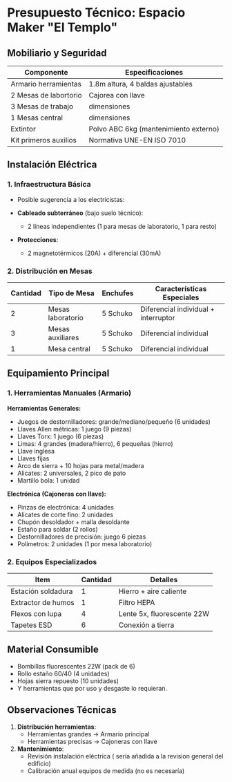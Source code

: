 # Presupuesto Técnico: Espacio Maker "El Templo"

## **Mobiliario y Seguridad**
| Componente            | Especificaciones                         |
|-----------------------|-----------------------------------------|
| Armario herramientas  | 1.8m altura, 4 baldas ajustables        |
| 2 Mesas de labortorio | Cajorea con llave                       |
| 3 Mesas de trabajo    | dimensiones                             |
| 1 Mesas central       | dimensiones                             |
| Extintor              | Polvo ABC 6kg (mantenimiento externo)   |
| Kit primeros auxilios | Normativa UNE-EN ISO 7010               |


## **Instalación Eléctrica**
### 1. **Infraestructura Básica**
- Posible sugerencia a los electricistas:
- **Cableado subterráneo** (bajo suelo técnico):
  - 2 líneas independientes (1 para mesas de laboratorio, 1 para resto)

- **Protecciones**:
  - 2 magnetotérmicos (20A) + diferencial (30mA)

### 2. **Distribución en Mesas**

| Cantidad | Tipo de Mesa       | Enchufes | Características Especiales         |
|---|--------------------|----------|------------------------------------|
| 2 | Mesas laboratorio  | 5 Schuko | Diferencial individual + interruptor|
| 3 | Mesas auxiliares   | 5 Schuko | Diferencial individual             |
| 1 | Mesa central       | 5 Schuko | Diferencial individual             |

## **Equipamiento Principal**
### 1. **Herramientas Manuales (Armario)**
**Herramientas Generales:**
- Juegos de destornilladores: grande/mediano/pequeño (6 unidades)
- Llaves Allen métricas: 1 juego (9 piezas)
- Llaves Torx: 1 juego (6 piezas)
- Limas: 4 grandes (madera/hierro), 6 pequeñas (hierro)
- Llave inglesa
- Llaves fijas
- Arco de sierra + 10 hojas para metal/madera
- Alicates: 2 universales, 2 pico de pato
- Martillo bola: 1 unidad

**Electrónica (Cajoneras con llave):**
- Pinzas de electrónica: 4 unidades
- Alicates de corte fino: 2 unidades
- Chupón desoldador + malla desoldante
- Estaño para soldar (2 rollos)
- Destornilladores de precisión: juego 6 piezas
- Polímetros: 2 unidades (1 por mesa laboratorio)

### 2. **Equipos Especializados**
| Item                  | Cantidad | Detalles                          |
|-----------------------|----------|-----------------------------------|
| Estación soldadura    | 1        | Hierro + aire caliente            |
| Extractor de humos    | 1        | Filtro HEPA                       |
| Flexos con lupa       | 4        | Lente 5x, fluorescente 22W        |
| Tapetes ESD           | 6        | Conexión a tierra                 |


## **Material Consumible**
- Bombillas fluorescentes 22W (pack de 6)
- Rollo estaño 60/40 (4 unidades)
- Hojas sierra repuesto (10 unidades)
- Y herramientas que por uso y desgaste lo requieran.

## **Observaciones Técnicas**
1. **Distribución herramientas**:
   - Herramientas grandes → Armario principal
   - Herramientas precisas → Cajoneras con llave
2. **Mantenimiento**:
   - Revisión instalación eléctrica ( sería añadida a la revision general del edificio)
   - Calibración anual equipos de medida (no es necesaría)

